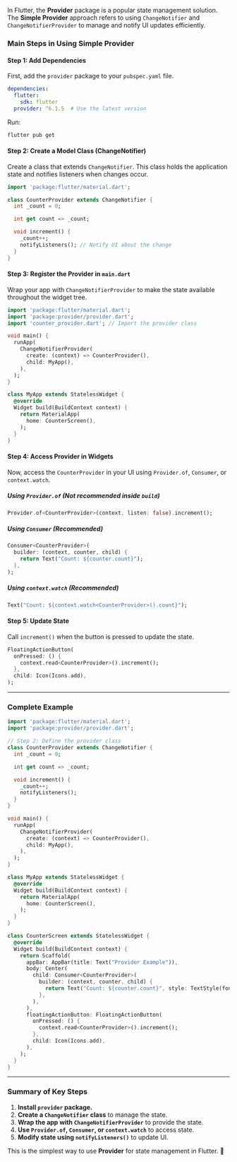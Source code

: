 In Flutter, the **Provider** package is a popular state management solution. The **Simple Provider** approach refers to using `ChangeNotifier` and `ChangeNotifierProvider` to manage and notify UI updates efficiently.

### **Main Steps in Using Simple Provider**
#### **Step 1: Add Dependencies**
First, add the `provider` package to your `pubspec.yaml` file.
```yaml
dependencies:
  flutter:
    sdk: flutter
  provider: ^6.1.5  # Use the latest version
```
Run:
```sh
flutter pub get
```

#### **Step 2: Create a Model Class (ChangeNotifier)**
Create a class that extends `ChangeNotifier`. This class holds the application state and notifies listeners when changes occur.

```dart
import 'package:flutter/material.dart';

class CounterProvider extends ChangeNotifier {
  int _count = 0;

  int get count => _count;

  void increment() {
    _count++;
    notifyListeners(); // Notify UI about the change
  }
}
```

#### **Step 3: Register the Provider in `main.dart`**
Wrap your app with `ChangeNotifierProvider` to make the state available throughout the widget tree.

```dart
import 'package:flutter/material.dart';
import 'package:provider/provider.dart';
import 'counter_provider.dart'; // Import the provider class

void main() {
  runApp(
    ChangeNotifierProvider(
      create: (context) => CounterProvider(),
      child: MyApp(),
    ),
  );
}

class MyApp extends StatelessWidget {
  @override
  Widget build(BuildContext context) {
    return MaterialApp(
      home: CounterScreen(),
    );
  }
}
```

#### **Step 4: Access Provider in Widgets**
Now, access the `CounterProvider` in your UI using `Provider.of`, `Consumer`, or `context.watch`.

##### **Using `Provider.of` (Not recommended inside `build`)**
```dart
Provider.of<CounterProvider>(context, listen: false).increment();
```

##### **Using `Consumer` (Recommended)**
```dart
Consumer<CounterProvider>(
  builder: (context, counter, child) {
    return Text("Count: ${counter.count}");
  },
);
```

##### **Using `context.watch` (Recommended)**
```dart
Text("Count: ${context.watch<CounterProvider>().count}");
```

#### **Step 5: Update State**
Call `increment()` when the button is pressed to update the state.

```dart
FloatingActionButton(
  onPressed: () {
    context.read<CounterProvider>().increment();
  },
  child: Icon(Icons.add),
);
```

---

### **Complete Example**
```dart
import 'package:flutter/material.dart';
import 'package:provider/provider.dart';

// Step 2: Define the provider class
class CounterProvider extends ChangeNotifier {
  int _count = 0;

  int get count => _count;

  void increment() {
    _count++;
    notifyListeners();
  }
}

void main() {
  runApp(
    ChangeNotifierProvider(
      create: (context) => CounterProvider(),
      child: MyApp(),
    ),
  );
}

class MyApp extends StatelessWidget {
  @override
  Widget build(BuildContext context) {
    return MaterialApp(
      home: CounterScreen(),
    );
  }
}

class CounterScreen extends StatelessWidget {
  @override
  Widget build(BuildContext context) {
    return Scaffold(
      appBar: AppBar(title: Text("Provider Example")),
      body: Center(
        child: Consumer<CounterProvider>(
          builder: (context, counter, child) {
            return Text("Count: ${counter.count}", style: TextStyle(fontSize: 24));
          },
        ),
      ),
      floatingActionButton: FloatingActionButton(
        onPressed: () {
          context.read<CounterProvider>().increment();
        },
        child: Icon(Icons.add),
      ),
    );
  }
}
```

---

### **Summary of Key Steps**
1. **Install `provider` package.**
2. **Create a `ChangeNotifier` class** to manage the state.
3. **Wrap the app with `ChangeNotifierProvider`** to provide the state.
4. **Use `Provider.of`, `Consumer`, or `context.watch`** to access state.
5. **Modify state using `notifyListeners()`** to update UI.

This is the simplest way to use **Provider** for state management in Flutter. 🚀

